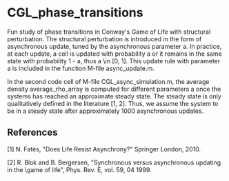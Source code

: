 # CGL_phase_transitions

Fun study of phase transitions in Conway's Game of Life with structural perturbation.
The structural perturbation is introduced in the form of asynchronous update, tuned by the asynchronous parameter a. In practice, at each update, a cell is updated with probability a or it remains in the same state with probability 1 - a, thus a \in [0, 1].
This update rule with parameter a is included in the function M-file async_update.m.

In the second code cell of M-file CGL_async_simulation.m, the average density average_rho_array is computed for different parameters a once the systems has reached an approximate
steady state. The steady state is only qualitatively defined in the literature [1, 2]. Thus, we assume the system to be in a steady state after approximately 1000 asynchronous updates.

## References
[1] N. Fatès, "Does Life Resist Asynchrony?" Springer London, 2010.

[2] R. Blok and B. Bergersen, "Synchronous versus asynchronous updating in the \game of life", Phys. Rev. E, vol. 59, 04 1999.
